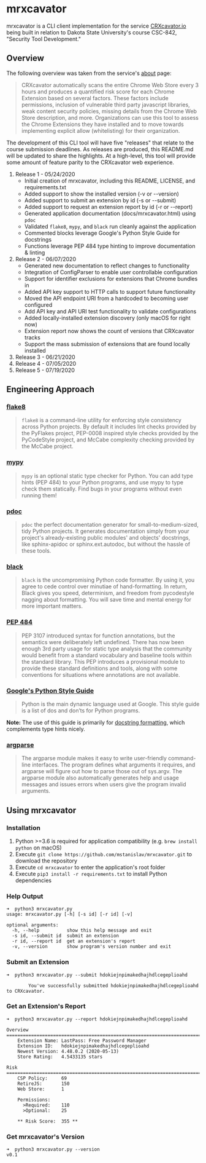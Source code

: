 # mrxcavator

mrxcavator is a CLI client implementation for the service [CRXcavator.io](https://crxcavator.io) being built in relation to Dakota State University's course CSC-842, "Security Tool Development."

## Overview

The following overview was taken from the service's [about](https://crxcavator.io/docs#/README) page:
> CRXcavator automatically scans the entire Chrome Web Store every 3 hours and produces a quantified risk score for each Chrome Extension based on several factors. These factors include permissions, inclusion of vulnerable third party javascript libraries, weak content security policies, missing details from the Chrome Web Store description, and more. Organizations can use this tool to assess the Chrome Extensions they have installed and to move towards implementing explicit allow (whitelisting) for their organization.

The development of this CLI tool will have five "releases" that relate to the course submission deadlines. As releases are produced, this README.md will be updated to share the highlights. At a high-level, this tool will provide some amount of feature parity to the CRXcavator web experience.

1. Release 1 - 05/24/2020
    * Initial creation of mrxcavator, including this README, LICENSE, and requirements.txt
    * Added support to show the installed version (-v or --version)
    * Added support to submit an extension by id (-s or --submit)
    * Added support to request an extension report by id (-r or --report)
    * Generated application documentation (docs/mrxcavator.html) using `pdoc`
    * Validated `flake8`, `mypy`, and `black` run cleanly against the application
    * Commented blocks leverage Google's Python Style Guide for docstrings
    * Functions leverage PEP 484 type hinting to improve documentation & linting
2. Release 2 - 06/07/2020
    * Generated new documentation to reflect changes to functionality
    * Integration of ConfigParser to enable user controllable configuration
    * Support for identifier exclusions for extensions that Chrome bundles in
    * Added API key support to HTTP calls to support future functionality
    * Moved the API endpoint URI from a hardcoded to becoming user configured
    * Add API key and API URI test functionality to validate configurations
    * Added locally-installed extension discovery (only macOS for right now)
    * Extension report now shows the count of versions that CRXcavator tracks
    * Support the mass submission of extensions that are found locally installed
3. Release 3 - 06/21/2020
4. Release 4 - 07/05/2020
5. Release 5 - 07/19/2020

## Engineering Approach

### [flake8](https://gitlab.com/pycqa/flake8)
>`flake8` is a command-line utility for enforcing style consistency across Python projects. By default it includes lint checks provided by the PyFlakes project, PEP-0008 inspired style checks provided by the PyCodeStyle project, and McCabe complexity checking provided by the McCabe project.

### [mypy](https://github.com/python/mypy)
> `mypy` is an optional static type checker for Python. You can add type hints (PEP 484) to your Python programs, and use mypy to type check them statically. Find bugs in your programs without even running them!

### [pdoc](https://github.com/pdoc3/pdoc)
> `pdoc` the perfect documentation generator for small-to-medium-sized, tidy Python projects. It generates documentation simply from your project's already-existing public modules' and objects' docstrings, like sphinx-apidoc or sphinx.ext.autodoc, but without the hassle of these tools.

### [black](https://github.com/psf/black)
> `black` is the uncompromising Python code formatter. By using it, you agree to cede control over minutiae of hand-formatting. In return, Black gives you speed, determinism, and freedom from pycodestyle nagging about formatting. You will save time and mental energy for more important matters.

### [PEP 484](https://www.python.org/dev/peps/pep-0484/)
> PEP 3107 introduced syntax for function annotations, but the semantics were deliberately left undefined.  There has now been enough 3rd party usage for static type analysis that the community would benefit from a standard vocabulary and baseline tools within the standard library. This PEP introduces a provisional module to provide these standard definitions and tools, along with some conventions for situations where annotations are not available.

### [Google's Python Style Guide](http://google.github.io/styleguide/pyguide.html)
> Python is the main dynamic language used at Google. This style guide is a list of dos and don’ts for Python programs.

**Note:** The use of this guide is primarily for [docstring formatting](http://google.github.io/styleguide/pyguide.html#38-comments-and-docstrings), which complements type hints nicely.

### [argparse](https://docs.python.org/3.6/library/argparse.html)
> The argparse module makes it easy to write user-friendly command-line interfaces. The program defines what arguments it requires, and argparse will figure out how to parse those out of sys.argv. The argparse module also automatically generates help and usage messages and issues errors when users give the program invalid arguments.

## Using mrxcavator

### Installation
1. Python >=3.6 is required for application compatibility (e.g. `brew install python` on macOS)
2. Execute `git clone https://github.com/mstanislav/mrxcavator.git` to download the repository
3. Execute `cd mrxcavator` to enter the application's root folder
4. Execute `pip3 install -r requirements.txt` to install Python dependencies

### Help Output
```
➜  python3 mrxcavator.py
usage: mrxcavator.py [-h] [-s id] [-r id] [-v]

optional arguments:
  -h, --help          show this help message and exit
  -s id, --submit id  submit an extension
  -r id, --report id  get an extension's report
  -v, --version       show program's version number and exit
```

### Submit an Extension
```
➜  python3 mrxcavator.py --submit hdokiejnpimakedhajhdlcegeplioahd

        You've successfully submitted hdokiejnpimakedhajhdlcegeplioahd to CRXcavator.
```

### Get an Extension's Report
```
➜  python3 mrxcavator.py --report hdokiejnpimakedhajhdlcegeplioahd

Overview
================================================================================
    Extension Name: LastPass: Free Password Manager
    Extension ID:   hdokiejnpimakedhajhdlcegeplioahd
    Newest Version: 4.48.0.2 (2020-05-13)
    Store Rating:   4.5433135 stars

Risk
================================================================================
    CSP Policy:     69
    RetireJS:       150
    Web Store:      1

    Permissions:
      >Required:    110
      >Optional:    25

    ** Risk Score:  355 **

```

### Get mrxcavator's Version
```
➜  python3 mrxcavator.py --version
v0.1
```

